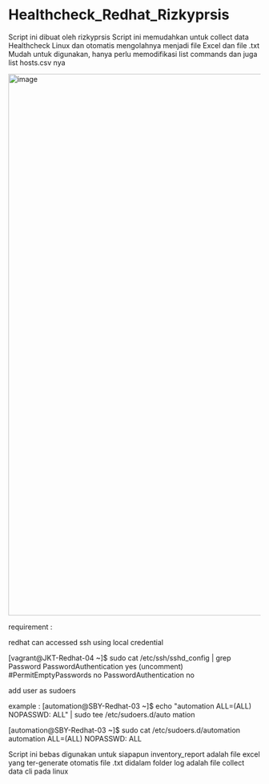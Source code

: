 # Healthcheck_Redhat_Rizkyprsis
Script ini dibuat oleh rizkyprsis
Script ini memudahkan untuk collect data Healthcheck Linux dan otomatis 
mengolahnya menjadi file Excel dan file .txt
Mudah untuk digunakan, hanya perlu memodifikasi list commands dan juga list hosts.csv nya

<img width="1920" height="1080" alt="image" src="https://github.com/user-attachments/assets/d36d3b8d-162a-4f32-97a5-d09b42ccec31" />

requirement :

redhat can accessed ssh using local credential

[vagrant@JKT-Redhat-04 ~]$ sudo cat /etc/ssh/sshd_config | grep Password
PasswordAuthentication yes (uncomment)
#PermitEmptyPasswords no
PasswordAuthentication no

add user as sudoers

example : 
[automation@SBY-Redhat-03 ~]$ echo "automation ALL=(ALL) NOPASSWD: ALL" | sudo tee /etc/sudoers.d/auto
mation

[automation@SBY-Redhat-03 ~]$ sudo cat /etc/sudoers.d/automation
automation ALL=(ALL) NOPASSWD: ALL

Script ini bebas digunakan untuk siapapun
inventory_report adalah file excel yang ter-generate otomatis
file .txt didalam folder log adalah file collect data cli pada linux
